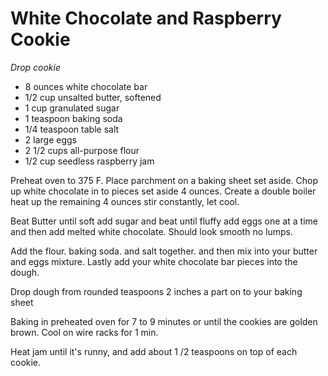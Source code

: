 White Chocolate and Raspberry Cookie
====================================

*Drop cookie*

- 8 ounces white chocolate bar
- 1/2 cup unsalted butter, softened
- 1 cup granulated sugar
- 1 teaspoon baking soda
- 1/4 teaspoon table salt
- 2 large eggs
- 2 1/2 cups all-purpose flour
- 1/2 cup seedless raspberry jam

Preheat oven to 375 F. Place parchment on a baking sheet set aside. Chop up
white chocolate in to pieces set aside 4 ounces. Create a double boiler heat up the remaining 4 ounces stir constantly, let cool.

Beat Butter until soft add sugar and beat until fluffy add eggs one at a time and then add melted white chocolate. Should look smooth no lumps.

Add the flour. baking soda. and salt together. and then mix into your butter and eggs mixture. Lastly add your white chocolate bar pieces into the dough.

Drop dough from rounded teaspoons 2 inches a part on to your baking sheet

Baking in preheated oven for 7 to 9 minutes or until the cookies are golden brown. Cool on wire racks for 1 min.

Heat jam until it's runny, and add about 1 /2 teaspoons on top of each cookie.
